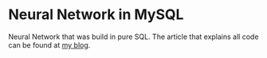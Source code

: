 # Neural Network in MySQL

Neural Network that was build in pure SQL. The article that explains all code can be found at [my blog](http://blog.itdxer.com/2016/07/01/neural-networs-in-mysql.html).
